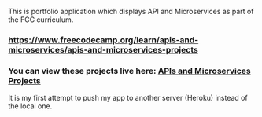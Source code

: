 
 This is portfolio application which displays API and Microservices as part of the FCC curriculum. 
### https://www.freecodecamp.org/learn/apis-and-microservices/apis-and-microservices-projects

### You can view these projects live here: [APIs and Microservices Projects](https://daveyc-programmer-portfolio.herokuapp.com/)

It is my first attempt to push my app to another server (Heroku) instead of the local one.
